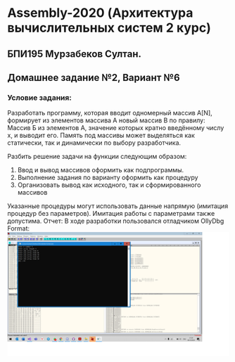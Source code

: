 # Assembly-2020 (Архитектура вычислительных систем 2 курс)
##  БПИ195 Мурзабеков Султан. 
##  Домашнее задание №2, Вариант №6

###  Условие задания:
Разработать программу, которая вводит одномерный массив A[N], формирует из элементов массива A новый массив B по правилу: Массив Б из элементов А, значение которых кратно введённому числу x, и выводит его. Память под массивы может выделяться как статически, так и динамически по выбору разработчика.

Разбить решение задачи на функции следующим образом:
1. Ввод и вывод массивов оформить как подпрограммы.
1. Выполнение задания по варианту оформить как процедуру
1. Организовать вывод как исходного, так и сформированного массивов

Указанные процедуры могут использовать данные напрямую (имитация процедур без параметров). Имитация работы с параметрами также допустима.
Отчет:
В ходе разработки пользовался отладчиком OllyDbg
Format: ![Alt Text](OllyDbg.png)
